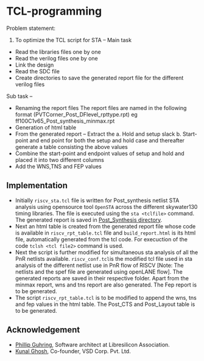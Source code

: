 # TCL-programming
Problem statement:
    
1. To optimize the TCL script for STA – Main task

  - Read the libraries files one by one
  - Read the verilog files one by one 
  - Link the design
  - Read the SDC file
  - Create directories to save the generated report file for the different verilog files  

Sub task – 
 - Renaming the report files
       The report files are named in the following format (PVTCorner_Post_DFlevel_rpttype.rpt) eg ff100C1v65_Post_synthesis_minmax.rpt
 -  Generation of html table
   - From the generated report – Extract the 
     a. Hold and setup slack b. Start-point and end point for both the setup and hold case and thereafter generate a table consisting the above values
   - Combine the start-point and endpoint values of setup and hold and placed it into two different columns
   - Add the WNS,TNS and FEP values

## Implementation

   <!---The required timing libraries and verilog files required are available in this [folder1](https://github.com/Geetima2021/vsdpcvrd/tree/main/resources) and [folder2](https://github.com/Geetima2021/vsdpcvrd/tree/main/resources/openlane_opensta/verilog) respectively. Other necessary files are available [here](https://github.com/Geetima2021/TCL-programming/tree/main/resources).--->
    
- Initially ``riscv_sta.tcl`` file is written for Post_synthesis netlist STA analysis using opensource tool ``OpenSTA`` across the different skywater130 timing libraries. The file is executed using the ``sta <tclfile>`` command. The generated report is saved in [Post_Synthesis directory](https://github.com/Geetima2021/TCL-programming/tree/main/resources/Post_Synthesis).
- Next an html table is created from the generated report file whose code is available in ``riscv_rpt_table.tcl`` file and ``build_report.html`` is its html file, automatically generated from the tcl code. For execuction of the code ``tclsh <tcl file2>`` command is used.
- Next the script is further modified for simultaneous sta analysis of all the PnR netlists available. ``riscv_conf.tcl``is the modified tcl file used in sta analysis of the different netlist use in PnR flow of RISCV [Note: The netlists and the spef file are generated using openLANE flow]. The generated reports are saved in their respective folder. Apart from the minmax report, wns and tns report are also generated. The Fep report is to be generated.
- The script ``riscv_rpt_table.tcl`` is to be modified to append the wns, tns and fep values in the html table. The Post_CTS and Post_Layout table is to be generated.

 
 ## Acknowledgement
 
- [Phillip Guhring](https://github.com/thesourcerer8), Software architect at Libresilicon Association.
- [Kunal Ghosh](https://github.com/kunalg123), Co-founder, VSD Corp. Pvt. Ltd.
 
